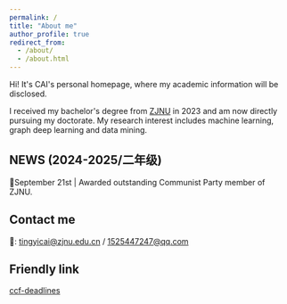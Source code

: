 ```yaml
---
permalink: /
title: "About me"
author_profile: true
redirect_from: 
  - /about/
  - /about.html
---
```


Hi! It's CAI's personal homepage, where my academic information will be disclosed.

I received my bachelor's degree from [ZJNU](https://www.zjnu.edu.cn/main.htm) in 2023 and am now directly pursuing my doctorate.
My research interest includes machine learning, graph deep learning and data mining.


NEWS (2024-2025/二年级)
-----

📩September 21st | Awarded outstanding Communist Party member of ZJNU.


Contact me
------
📧: tingyicai@zjnu.edu.cn / 1525447247@qq.com

Friendly link
-----
[ccf-deadlines](https://ccfddl.com/)

